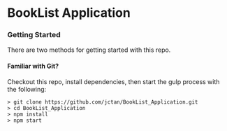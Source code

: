 # BookList Application

### Getting Started

There are two methods for getting started with this repo.

#### Familiar with Git?
Checkout this repo, install dependencies, then start the gulp process with the following:

```
> git clone https://github.com/jctan/BookList_Application.git
> cd BookList_Application
> npm install
> npm start
```
